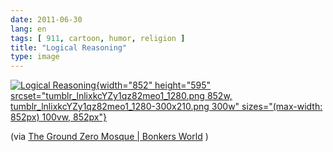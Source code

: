 ```yaml
---
date: 2011-06-30
lang: en
tags: [ 911, cartoon, humor, religion ]
title: "Logical Reasoning"
type: image
---
```


[![Logical
Reasoning](tumblr_lnlixkcYZy1qz82meo1_1280.png){width="852"
height="595"
srcset="tumblr_lnlixkcYZy1qz82meo1_1280.png 852w, tumblr_lnlixkcYZy1qz82meo1_1280-300x210.png 300w"
sizes="(max-width: 852px) 100vw, 852px"}](tumblr_lnlixkcYZy1qz82meo1_1280.png)

(via [The Ground Zero Mosque | Bonkers
World](http://www.bonkersworld.net/2010/08/22/the-ground-zero-mosque/#comments)
)


